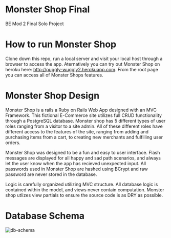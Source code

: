 # Monster Shop Final
BE Mod 2 Final Solo Project

# How to run Monster Shop 

Clone down this repo, run a local server and visit your local host through a browser to access the app. Aternatively you can try out Monster Shop on heroku here: http://puggly-wuggly2.herokuapp.com. From the root page you can access all of Monster Shops features. 

# Monster Shop Design

Monster Shop is a rails a Ruby on Rails Web App designed with an MVC Framework. This fictional E-Commerce site utilizes full CRUD functionality through a PostgreSQL database. Monster shop has 5 different types of user roles ranging from a visitor to a site admin. All of these different roles have different access to the features of the site, ranging from adding and purchasing items from a cart, to creating new merchants and fulfilling user orders.

Monster Shop was designed to be a fun and easy to user interface. Flash messages are displayed for all happy and sad path scenarios, and always let the user know when the app has recieved unexpected input. All passwords used in Monster Shop are hashed using BCrypt and raw password are never stored in the database. 

Logic is carefully organized utilizing MVC structure. All database logic is contained within the model, and views never contain computation. Monster shop utlizes view partials to ensure the source code is as DRY as possible. 

# Database Schema
![db-schema](https://i.ibb.co/KhKgcmN/Untitled.png)
